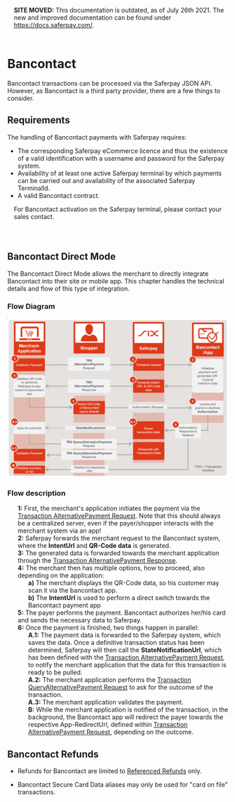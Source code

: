 <div class="warning" style="min-height: 75px;">
  <span class="glyphicon glyphicon-exclamation-sign" style="color: rgb(240, 169, 43);font-size: 55px;float: left;height: 75px;margin-right: 15px;margin-top: 0px;"></span>
  <p><strong>SITE MOVED:</strong> This documentation is outdated, as of July 26th 2021. The new and improved documentation can be found under <a href="https://docs.saferpay.com/home/integration-guide/introduction">https://docs.saferpay.com/</a>.</p>
</div>

# Bancontact
Bancontact transactions can be processed via the Saferpay JSON API. However, as Bancontact is a third party provider, there are a few things to consider.

## <a name="bancontact-requirement"></a> Requirements

The handling of Bancontact payments with Saferpay requires:

* The corresponding Saferpay eCommerce licence and thus the existence of a valid identification with a username and password for the Saferpay system.
* Availability of at least one active Saferpay terminal by which payments can be carried out and availability of the associated Saferpay TerminalId.
* A valid Bancontact contract.

<div class="warning" style="min-height: 75px;">
  <span class="glyphicon glyphicon-exclamation-sign" style="color: rgb(240, 169, 43);font-size: 55px;float: left;height: 75px;margin-right: 15px;margin-top: 0px;"></span>
  <p>For Bancontact activation on the Saferpay terminal, please contact your sales contact.</p>
</div>

## <a name="bancontact-directmode"></a> Bancontact Direct Mode

The Bancontact Direct Mode allows the merchant to directly integrate Bancontact into their site or mobile app.
This chapter handles the technical details and flow of this type of integration.

### Flow Diagram

![alt text](https://raw.githubusercontent.com/saferpay/sndbx/master/images/BancontactDirectModeFlow.png "Bancontact Direct Mode Flow Chart")

### Flow description

<ul style="list-style: none;">
  <li><strong>1:</strong> First, the merchant's application initiates the payment via the <a  href="https://saferpay.github.io/jsonapi/#Payment_v1_Transaction_AlternativePayment">Transaction AlternativePayment Request</a>. Note that this should always be a centralized server, even if the payer/shopper interacts with the merchant system via an app!</li>
  <li><strong>2:</strong> Saferpay forwards the merchant request to the Bancontact system, where the <strong>IntentUrl</strong> and <strong>QR-Code data</strong> is generated.</li>
  <li><strong>3:</strong> The generated data is forwarded towards the merchant application through the <a  href="https://saferpay.github.io/jsonapi/#Payment_v1_Transaction_AlternativePayment">Transaction AlternativePayment Response</a>.</li>
  <li><strong>4:</strong> The merchant then has multiple options, how to proceed, also depending on the application:
    <ul style="list-style: none;">
      <li><strong>a)</strong> The  merchant displays the QR-Code data, so his customer may scan it via the bancontact app.</li>
      <li><strong>b)</strong> The <strong>IntentUrl</strong> is used to perform a direct switch towards the Bancontact payment app</li>
    </ul>
  </li>
  <li><strong>5:</strong> The payer performs the payment. Bancontact authorizes her/his card and sends the necessary data to Saferpay.</li>
  <li><strong>6:</strong> Once the payment is finished, two things happen in parallel:
    <ul style="list-style: none;">
      <li><strong>A.1:</strong> The payment data is forwarded to the Saferpay system, which saves the data. Once a definitive transaction status has been determined, Saferpay will then call the <strong>StateNotificationUrl</strong>, which has been defined with the <a  href="https://saferpay.github.io/jsonapi/#Payment_v1_Transaction_AlternativePayment">Transaction AlternativePayment Request</a>, to notify the merchant application that the data for this transaction is ready to be pulled.</li>
      <li><strong>A.2:</strong> The merchant application performs the <a  href="https://saferpay.github.io/jsonapi/#Payment_v1_Transaction_QueryAlternativePayment">Transaction QueryAlternativePayment Request</a> to ask for the outcome of the transaction.</li>
      <li><strong>A.3:</strong> The merchant application validates the payment.</li>
      <li><strong>B:</strong> While the merchant application is notified of the transaction, in the background, the Bancontact app will redirect the payer towards the respective App-RedirectUrl, defined within <a  href="https://saferpay.github.io/jsonapi/#Payment_v1_Transaction_AlternativePayment">Transaction AlternativePayment Request</a>, depending on the outcome.</li>
    </ul>
  </li>
</ul>

## <a name="bancontact-refund"></a> Bancontact Refunds

* Refunds for Bancontact are limited to <a href="refund.html#refund-reference">Referenced Refunds</a> only. 

* Bancontact Secure Card Data aliases may only be used for "card on file" transactions.
